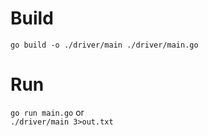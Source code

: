 # Build
`go build -o ./driver/main ./driver/main.go`

# Run
`go run main.go`
or  
`./driver/main 3>out.txt`